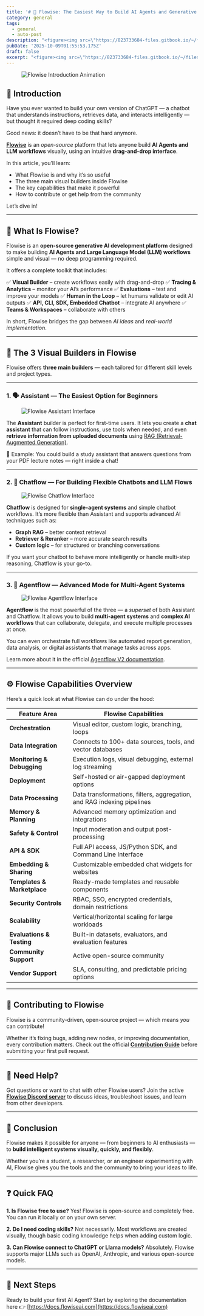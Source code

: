 ```yaml
---
title: '# 🌊 Flowise: The Easiest Way to Build AI Agents and Generative AI Workflows — Without Complex Coding'
category: general
tags:
  - general
  - auto-post
description: "<figure><img src=\"https://823733684-files.gitbook.io/~/files/v0/b/gitbook-x-prod.appspot.com/o/spaces%2F00tYLwhz5RyR7fJEhrWy%2Fuploads%2FK5NWsHkLAelZq..."
pubDate: '2025-10-09T01:55:53.175Z'
draft: false
excerpt: "<figure><img src=\"https://823733684-files.gitbook.io/~/files/v0/b/gitbook-x-prod.appspot.com/o/spaces%2F00tYLwhz5RyR7fJEhrWy%2Fuploads%2FK5NWsHkLAelZq..."
---
```


<figure><img src="https://823733684-files.gitbook.io/~/files/v0/b/gitbook-x-prod.appspot.com/o/spaces%2F00tYLwhz5RyR7fJEhrWy%2Fuploads%2FK5NWsHkLAelZq9sBlY8x%2FFlowiseIntro.gif?alt=media&#x26;token=ea75ba7b-32fa-447d-8872-41fe5578fe1f" alt="Flowise Introduction Animation"><figcaption></figcaption></figure>

## 🔹 Introduction

Have you ever wanted to build your own version of ChatGPT — a chatbot that understands instructions, retrieves data, and interacts intelligently — but thought it required deep coding skills?

Good news: it doesn’t have to be that hard anymore.

**[Flowise](https://docs.flowiseai.com/)** is an *open-source* platform that lets anyone build **AI Agents and LLM workflows** visually, using an intuitive **drag-and-drop interface**.

In this article, you’ll learn:

* What Flowise is and why it’s so useful
* The three main visual builders inside Flowise
* The key capabilities that make it powerful
* How to contribute or get help from the community

Let’s dive in!

---

## 🧠 What Is Flowise?

Flowise is an **open-source generative AI development platform** designed to make building **AI Agents and Large Language Model (LLM) workflows** simple and visual — no deep programming required.

It offers a complete toolkit that includes:

✅ **Visual Builder** – create workflows easily with drag-and-drop
✅ **Tracing & Analytics** – monitor your AI’s performance
✅ **Evaluations** – test and improve your models
✅ **Human in the Loop** – let humans validate or edit AI outputs
✅ **API, CLI, SDK, Embedded Chatbot** – integrate AI anywhere
✅ **Teams & Workspaces** – collaborate with others

In short, Flowise bridges the gap between *AI ideas* and *real-world implementation*.

---

## 🧩 The 3 Visual Builders in Flowise

Flowise offers **three main builders** — each tailored for different skill levels and project types.

---

### 1. 🗣️ Assistant — The Easiest Option for Beginners

<figure><picture><source srcset="https://823733684-files.gitbook.io/~/files/v0/b/gitbook-x-prod.appspot.com/o/spaces%2F00tYLwhz5RyR7fJEhrWy%2Fuploads%2F9el6yIQeSENvCV5tU3rW%2FScreenshot%202025-06-10%20232758.png?alt=media&#x26;token=e14343d0-6128-45ed-a9d9-e0c934c63344"><img src="https://823733684-files.gitbook.io/~/files/v0/b/gitbook-x-prod.appspot.com/o/spaces%2F00tYLwhz5RyR7fJEhrWy%2Fuploads%2Fo43CuYoNE9AEaYJP1yme%2Fimage.png?alt=media&#x26;token=54c63256-7b14-4861-8ab4-824f774d0b8d" alt="Flowise Assistant Interface"></picture></figure>

The **Assistant** builder is perfect for first-time users.
It lets you create a **chat assistant** that can follow instructions, use tools when needed, and even **retrieve information from uploaded documents** using [RAG (Retrieval-Augmented Generation)](https://en.wikipedia.org/wiki/Retrieval-augmented_generation).

🧩 Example: You could build a study assistant that answers questions from your PDF lecture notes — right inside a chat!

---

### 2. 💬 Chatflow — For Building Flexible Chatbots and LLM Flows

<figure><picture><source srcset="https://823733684-files.gitbook.io/~/files/v0/b/gitbook-x-prod.appspot.com/o/spaces%2F00tYLwhz5RyR7fJEhrWy%2Fuploads%2FhzSnmLUOcCBAlpolUcZZ%2Fscreely-1749594035877.png?alt=media&#x26;token=7659c389-7037-497e-b8e9-f5dc72221cae"><img src="https://823733684-files.gitbook.io/~/files/v0/b/gitbook-x-prod.appspot.com/o/spaces%2F00tYLwhz5RyR7fJEhrWy%2Fuploads%2FF9wMU4Dx7pwV8BiwaYPl%2Fscreely-1749593961545.png?alt=media&#x26;token=9138d14e-cbc0-46de-a30a-1b7ef9eaa157" alt="Flowise Chatflow Interface"></picture></figure>

**Chatflow** is designed for **single-agent systems** and simple chatbot workflows.
It’s more flexible than Assistant and supports advanced AI techniques such as:

* **Graph RAG** – better context retrieval
* **Retriever & Reranker** – more accurate search results
* **Custom logic** – for structured or branching conversations

If you want your chatbot to behave more intelligently or handle multi-step reasoning, Chatflow is your go-to.

---

### 3. 🤖 Agentflow — Advanced Mode for Multi-Agent Systems

<figure><picture><source srcset="https://823733684-files.gitbook.io/~/files/v0/b/gitbook-x-prod.appspot.com/o/spaces%2F00tYLwhz5RyR7fJEhrWy%2Fuploads%2FZxGswbXpJ3wcJyNHRVSg%2Fscreely-1749594631028.png?alt=media&#x26;token=490115f1-562f-4300-81a7-4e3cefa52ec2"><img src="https://823733684-files.gitbook.io/~/files/v0/b/gitbook-x-prod.appspot.com/o/spaces%2F00tYLwhz5RyR7fJEhrWy%2Fuploads%2Fc4EwQgQRnRYD9lbblfpE%2Fscreely-1749594614881.png?alt=media&#x26;token=cd4f1a8f-e7d7-4552-afe4-eb583f5fc199" alt="Flowise Agentflow Interface"></picture></figure>

**Agentflow** is the most powerful of the three — a *superset* of both Assistant and Chatflow.
It allows you to build **multi-agent systems** and **complex AI workflows** that can collaborate, delegate, and execute multiple processes at once.

You can even orchestrate full workflows like automated report generation, data analysis, or digital assistants that manage tasks across apps.

Learn more about it in the official [Agentflow V2 documentation](https://docs.flowiseai.com/using-flowise/agentflowv2).

---

## ⚙️ Flowise Capabilities Overview

Here’s a quick look at what Flowise can do under the hood:

| **Feature Area**            | **Flowise Capabilities**                                               |
| --------------------------- | ---------------------------------------------------------------------- |
| **Orchestration**           | Visual editor, custom logic, branching, loops                          |
| **Data Integration**        | Connects to 100+ data sources, tools, and vector databases             |
| **Monitoring & Debugging**  | Execution logs, visual debugging, external log streaming               |
| **Deployment**              | Self-hosted or air-gapped deployment options                           |
| **Data Processing**         | Data transformations, filters, aggregation, and RAG indexing pipelines |
| **Memory & Planning**       | Advanced memory optimization and integrations                          |
| **Safety & Control**        | Input moderation and output post-processing                            |
| **API & SDK**               | Full API access, JS/Python SDK, and Command Line Interface             |
| **Embedding & Sharing**     | Customizable embedded chat widgets for websites                        |
| **Templates & Marketplace** | Ready-made templates and reusable components                           |
| **Security Controls**       | RBAC, SSO, encrypted credentials, domain restrictions                  |
| **Scalability**             | Vertical/horizontal scaling for large workloads                        |
| **Evaluations & Testing**   | Built-in datasets, evaluators, and evaluation features                 |
| **Community Support**       | Active open-source community                                           |
| **Vendor Support**          | SLA, consulting, and predictable pricing options                       |

---

## 🤝 Contributing to Flowise

Flowise is a community-driven, open-source project — which means *you* can contribute!

Whether it’s fixing bugs, adding new nodes, or improving documentation, every contribution matters.
Check out the official **[Contribution Guide](https://github.com/FlowiseAI/Flowise/blob/main/CONTRIBUTING.md)** before submitting your first pull request.

---

## 💬 Need Help?

Got questions or want to chat with other Flowise users?
Join the active **[Flowise Discord server](https://discord.gg/jbaHfsRVBW)** to discuss ideas, troubleshoot issues, and learn from other developers.

---

## 🧾 Conclusion

Flowise makes it possible for anyone — from beginners to AI enthusiasts — to **build intelligent systems visually, quickly, and flexibly**.

Whether you’re a student, a researcher, or an engineer experimenting with AI, Flowise gives you the tools and the community to bring your ideas to life.

---

## ❓ Quick FAQ

**1. Is Flowise free to use?**
Yes! Flowise is open-source and completely free. You can run it locally or on your own server.

**2. Do I need coding skills?**
Not necessarily. Most workflows are created visually, though basic coding knowledge helps when adding custom logic.

**3. Can Flowise connect to ChatGPT or Llama models?**
Absolutely. Flowise supports major LLMs such as OpenAI, Anthropic, and various open-source models.

---

## 🚀 Next Steps

Ready to build your first AI Agent?
Start by exploring the documentation here 👉 [https://docs.flowiseai.com](https://docs.flowiseai.com)